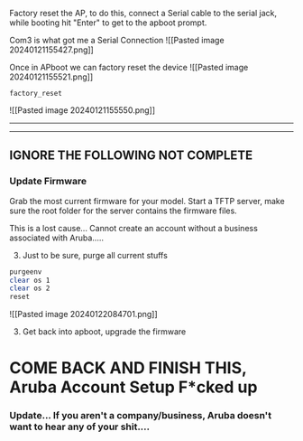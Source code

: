 Factory reset the AP, to do this, connect a Serial cable to the serial jack, while booting hit "Enter" to get to the apboot prompt.

Com3 is what got me a Serial Connection
![[Pasted image 20240121155427.png]]

Once in APboot we can factory reset the device
![[Pasted image 20240121155521.png]]

```
factory_reset
```
![[Pasted image 20240121155550.png]]

***
***
## IGNORE THE FOLLOWING NOT COMPLETE
### Update Firmware

Grab the most current firmware for your model.  Start a TFTP server, make sure the root folder for the server contains the firmware files.

This is a lost cause... Cannot create an account without a business associated with Aruba.....

3. Just to be sure, purge all current stuffs
```bash
purgeenv
clear os 1
clear os 2
reset
```
![[Pasted image 20240122084701.png]]

3. Get back into apboot, upgrade the firmware

# COME BACK AND FINISH THIS, Aruba Account Setup F*cked up

### Update...  If you aren't a company/business, Aruba doesn't want to hear any of your shit....


